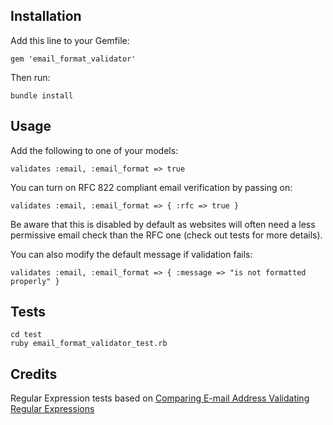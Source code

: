 Installation
------------

Add this line to your Gemfile:

    gem 'email_format_validator'
    
Then run:

    bundle install
    
Usage
-----

Add the following to one of your models:

    validates :email, :email_format => true
    
You can turn on RFC 822 compliant email verification by passing on:

    validates :email, :email_format => { :rfc => true }

Be aware that this is disabled by default as websites will often need a less permissive email check than the RFC one (check out tests for more details).

You can also modify the default message if validation fails:

    validates :email, :email_format => { :message => "is not formatted properly" }

Tests
-----

    cd test
    ruby email_format_validator_test.rb
    
Credits
-------

Regular Expression tests based on [Comparing E-mail Address Validating Regular Expressions](http://fightingforalostcause.net/misc/2006/compare-email-regex.php)